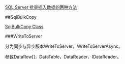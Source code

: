 [ SQL Server 批量插入数据的两种方法](http://blog.csdn.net/tjvictor/article/details/4360030)

##SqlBulkCopy


[SqlBulkCopy Class](https://msdn.microsoft.com/en-us/library/system.data.sqlclient.sqlbulkcopy(v=vs.110).aspx)

###WriteToServer

分为同步与异步版本WriteToServer，WriteToServerAsync。

参数DataRow[]，DataTable，DataReader，IDataReader。

